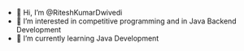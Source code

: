 - 👋 Hi, I’m @RiteshKumarDwivedi
- 👀 I’m interested in competitive programming and in Java Backend Development
- 🌱 I’m currently learning Java Development 
